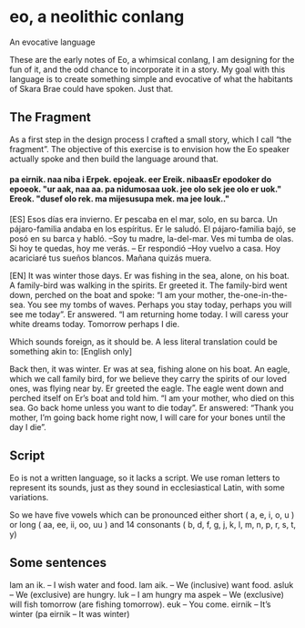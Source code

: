 # eo, a neolithic conlang

An evocative language

These are the early notes of Eo, a whimsical conlang, I am designing for the fun of it, and the odd chance to incorporate it in a story. My goal with this language is to create something simple and evocative of what the habitants of Skara Brae could have spoken. Just that.

## The Fragment

As a first step in the design process I crafted a small story, which I call “the fragment”. The objective of this exercise is to envision how the Eo speaker actually spoke and then build the language around that. 

#### pa eirnik. naa niba i Erpek. epojeak. eer Ereik. nibaasEr epodoker do epoeok. "ur aak, naa aa. pa nidumosaa uok. jee olo sek jee olo er uok." Ereok. "dusef olo rek. ma mijesusupa mek. ma jee louk.."

[ES] Esos días era invierno. Er pescaba en el mar, solo, en su barca. Un pájaro-familia andaba en los espíritus. Er le saludó. El pájaro-familia bajó, se posó en su barca y habló. –Soy tu madre, la-del-mar. Ves mi tumba de olas. Si hoy te quedas, hoy me verás.  – Er respondió –Hoy vuelvo a casa. Hoy acariciaré tus sueños blancos. Mañana quizás muera.

[EN] It was winter those days. Er was fishing in the sea, alone, on his boat. A family-bird was walking in the spirits. Er greeted it. The family-bird went down, perched on the boat and spoke: “I am your mother, the-one-in-the-sea. You see  my tombs of waves. Perhaps you stay today, perhaps you will see me today”. Er answered. “I am returning home today. I will caress your white dreams today. Tomorrow perhaps I die.

Which sounds foreign, as it should be. A less literal translation could be something akin to: [English only]

Back then, it was winter. Er was at sea, fishing alone on his boat. An eagle, which we call family bird, for we believe they carry the spirits of our loved ones, was flying near by. Er greeted the eagle. The eagle went down and perched itself on Er’s boat and told him. “I am your mother, who died on this sea. Go back home unless you want to die today”. Er answered: “Thank you mother, I’m going back home right now, I will care for your bones until the day I die”.

## Script

Eo is not a written language, so it lacks a script. We use roman letters to represent its sounds, just as they sound in ecclesiastical Latin, with some variations.

So we have five vowels which can be pronounced either short ( a, e, i, o, u ) or long ( aa, ee, ii, oo, uu ) and 14 consonants ( b, d, f, g, j, k, l, m, n, p, r, s, t, y)

## Some sentences

lam an ik.  – I wish water and food.
lam aik. – We (inclusive) want food.
asluk – We (exclusive) are hungry.
luk – I am hungry
ma aspek – We (exclusive) will fish tomorrow (are fishing tomorrow).
euk – You come.
eirnik – It’s winter (pa eirnik – It was winter)
